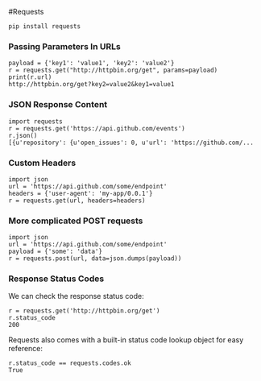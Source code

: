 #Requests

```
pip install requests
```

### Passing Parameters In URLs
```
payload = {'key1': 'value1', 'key2': 'value2'}
r = requests.get("http://httpbin.org/get", params=payload)
print(r.url)
http://httpbin.org/get?key2=value2&key1=value1
```

### JSON Response Content
```
import requests
r = requests.get('https://api.github.com/events')
r.json()
[{u'repository': {u'open_issues': 0, u'url': 'https://github.com/...
```

### Custom Headers
```
import json
url = 'https://api.github.com/some/endpoint'
headers = {'user-agent': 'my-app/0.0.1'}
r = requests.get(url, headers=headers)
```

### More complicated POST requests
```
import json
url = 'https://api.github.com/some/endpoint'
payload = {'some': 'data'}
r = requests.post(url, data=json.dumps(payload))
```

### Response Status Codes
We can check the response status code:
```
r = requests.get('http://httpbin.org/get')
r.status_code
200
```
Requests also comes with a built-in status code lookup object for easy reference:

```
r.status_code == requests.codes.ok
True
```